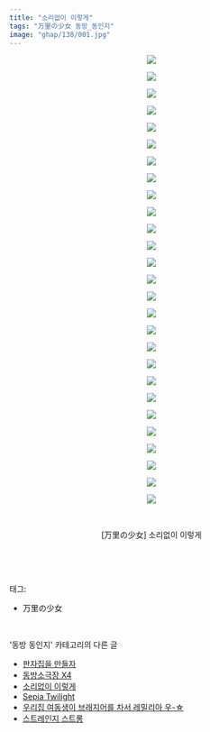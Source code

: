```yaml
---
title: "소리없이 이렇게"
tags: "万里の少女 동방_동인지"
image: "ghap/138/001.jpg"
---
```

<div class="article">
<p style="text-align: center; clear: none; float: none;"><img src="{{ site.nasurl }}/ghap/138/001.jpg"/></p>
<p style="text-align: center; clear: none; float: none;"><img src="{{ site.nasurl }}/ghap/138/002.jpg"/></p>
<p style="text-align: center; clear: none; float: none;"><img src="{{ site.nasurl }}/ghap/138/003.jpg"/></p>
<p style="text-align: center; clear: none; float: none;"><img src="{{ site.nasurl }}/ghap/138/004.jpg"/></p>
<p style="text-align: center; clear: none; float: none;"><img src="{{ site.nasurl }}/ghap/138/005.jpg"/></p>
<p style="text-align: center; clear: none; float: none;"><img src="{{ site.nasurl }}/ghap/138/006.jpg"/></p>
<p style="text-align: center; clear: none; float: none;"><img src="{{ site.nasurl }}/ghap/138/007.jpg"/></p>
<p style="text-align: center; clear: none; float: none;"><img src="{{ site.nasurl }}/ghap/138/008.jpg"/></p>
<p style="text-align: center; clear: none; float: none;"><img src="{{ site.nasurl }}/ghap/138/009.jpg"/></p>
<p style="text-align: center; clear: none; float: none;"><img src="{{ site.nasurl }}/ghap/138/010.jpg"/></p>
<p style="text-align: center; clear: none; float: none;"><img src="{{ site.nasurl }}/ghap/138/011.jpg"/></p>
<p style="text-align: center; clear: none; float: none;"><img src="{{ site.nasurl }}/ghap/138/012.jpg"/></p>
<p style="text-align: center; clear: none; float: none;"><img src="{{ site.nasurl }}/ghap/138/013.jpg"/></p>
<p style="text-align: center; clear: none; float: none;"><img src="{{ site.nasurl }}/ghap/138/014.jpg"/></p>
<p style="text-align: center; clear: none; float: none;"><img src="{{ site.nasurl }}/ghap/138/015.jpg"/></p>
<p style="text-align: center; clear: none; float: none;"><img src="{{ site.nasurl }}/ghap/138/016.jpg"/></p>
<p style="text-align: center; clear: none; float: none;"><img src="{{ site.nasurl }}/ghap/138/017.jpg"/></p>
<p style="text-align: center; clear: none; float: none;"><img src="{{ site.nasurl }}/ghap/138/018.jpg"/></p>
<p style="text-align: center; clear: none; float: none;"><img src="{{ site.nasurl }}/ghap/138/019.jpg"/></p>
<p style="text-align: center; clear: none; float: none;"><img src="{{ site.nasurl }}/ghap/138/020.jpg"/></p>
<p style="text-align: center; clear: none; float: none;"><img src="{{ site.nasurl }}/ghap/138/021.jpg"/></p>
<p style="text-align: center; clear: none; float: none;"><img src="{{ site.nasurl }}/ghap/138/022.jpg"/></p>
<p style="text-align: center; clear: none; float: none;"><img src="{{ site.nasurl }}/ghap/138/023.jpg"/></p>
<p style="text-align: center; clear: none; float: none;"><img src="{{ site.nasurl }}/ghap/138/024.jpg"/></p>
<p style="text-align: center; clear: none; float: none;"><img src="{{ site.nasurl }}/ghap/138/025.jpg"/></p>
<p style="text-align: center; clear: none; float: none;"><img src="{{ site.nasurl }}/ghap/138/026.jpg"/></p>
<p style="text-align: center; clear: none; float: none;"><img src="{{ site.nasurl }}/ghap/138/027.jpg"/></p>
<p style="text-align: center; clear: none; float: none;"><br/></p>
<p style="text-align: center; clear: none; float: none;">[万里の少女] 소리없이 이렇게</p>
<p><br/></p>
</div><br/>
<div class="tagTrail">
<p>태그: </p>
<ul>
<li>万里の少女</li>
</ul>
</div><br/>
<div class="another">
<p>'동방 동인지' 카테고리의 다른 글</p>
<ul>
<li><a href="/2016-06-18-ghap_141">판자집을 만들자</a></li>
<li><a href="/2016-06-18-ghap_139">동방소극장 X4</a></li>
<li><a href="/2016-06-18-ghap_138">소리없이 이렇게</a></li>
<li><a href="/2016-06-18-ghap_137">Sepia Twilight</a></li>
<li><a href="/2016-06-18-ghap_136">우리집 여동생이 브래지어를 차서 레밀리아 우-☆</a></li>
<li><a href="/2016-06-18-ghap_135">스트레인지 스트롱</a></li>
</ul>
</div><br/>
<div class="cb_module cb_fluid">
<div class="cb_wrt cb_profile">
</div><!-- commentList close -->
</div><br/>
